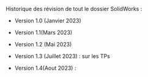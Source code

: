 Historique des révision de tout le dossier SolidWorks :

- Version 1.0 (Janvier 2023)

- Version 1.1(Mars 2023)

- Version 1.2 (Mai 2023)

- Version 1.3 (Juillet 2023) : sur les TPs

- Version 1.4(Aout 2023) : 